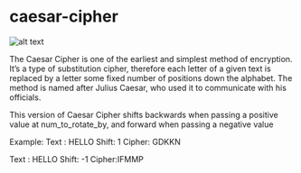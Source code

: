 # caesar-cipher

![alt text](https://upload.wikimedia.org/wikipedia/commons/thumb/4/4a/Caesar_cipher_left_shift_of_3.svg/2880px-Caesar_cipher_left_shift_of_3.svg.png)

The Caesar Cipher is one of the earliest and simplest method of encryption. It’s a type of substitution cipher, therefore each letter of a given text is replaced by a letter some fixed number of positions down the alphabet. 
The method is named after Julius Caesar, who used it to communicate with his officials.

This version of Caesar Cipher shifts backwards when passing a positive value at num_to_rotate_by, and forward when passing a negative value

Example:
Text : HELLO
Shift: 1
Cipher: GDKKN

Text : HELLO
Shift: -1
Cipher:IFMMP

